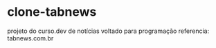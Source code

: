 # clone-tabnews

projeto do curso.dev de notícias voltado para programação referencia: tabnews.com.br

